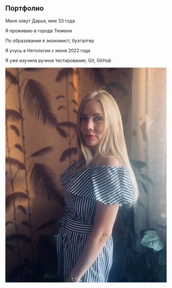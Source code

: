 ## Портфолио

Меня зовут Дарья, мне 33 года

Я проживаю в городе Тюмени

По образовании я экономист, бухгалтер

Я учусь в Нетологии с июня 2022 года

Я уже изучила ручное тестирование, Git, GitHub

![](IMG_5799.png)